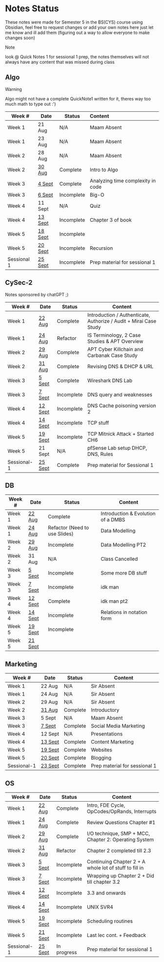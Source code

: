 # Notes Status

These notes were made for Semester 5 in the BS(CYS) course using Obsidian, feel free to request changes or add your own notes here just let me know and ill add them (figuring out a way to allow everyone to make changes soon)

> [!NOTE]
> look @ Quick Notes 1 for sessional 1 prep, the notes themselves will not always have any content that was missed during class
## Algo
> [!WARNING]
> Algo might not have a complete QuickNote1 written for it, theres way too much math to type out :')

| Week #      | Date                                                    | Status     | Content                           |
| ----------- | ------------------------------------------------------- | ---------- |:--------------------------------- |
| Week 1      | 21 Aug                                                  | N/A        | Maam Absent                       |
| Week 1      | 23 Aug                                                  | N/A        | Maam Absent                       |
| Week 2      | 28 Aug                                                  | N/A        | Maam Absent                       |
| Week 2      | [30 Aug](Algo/Algo%2030%20August,%202023.md)            | Complete   | Intro to Algo                     |
| Week 3      | [4 Sept](Algo/Algo%204%20September,%202023.md)          | Complete   | Analyzing time complexity in code |
| Week 3      | [6 Sept](Algo/Algo%206%20September,%202023.md)          | Incomplete | Big-O                             |
| Week 4      | 11 Sept                                                 | N/A        | Quiz                              |
| Week 4      | [13 Sept](Algo/Algo%2013%20September,%202023.md)        | Incomplete | Chapter 3 of book                 |
| Week 5      | [18 Sept](Algo/Algo%2018%20September,%202023.md)        | Incomplete |                                   |
| Week 5      | [20 Sept](Algo/Algo%2020%20September,%202023.md)        | Incomplete | Recursion                         |
| Sessional 1 | [25 Sept](Algo/Exam%20Prep/Algo%20Quick%20Notes%201.md) | Incomplete | Prep material for sessional 1                                  |

## CySec-2

Notes sponsored by chatGPT ;)

| Week #      | Date                                                        | Status      | Content                                                            |
| ----------- | ----------------------------------------------------------- | ----------- | ------------------------------------------------------------------ |
| Week 1      | [22 Aug](CySec-2/CySec2%2022%20August,%202023.md)           | Complete    | Introduction / Authenticate, Authorize / Audit  + Mirai Case Study |
| Week 1      | [24 Aug](CySec-2/CySec2%2024%20August,%202023.md)           | Refactor    | IS Terminology, 2 Case Studies & APT Overview                      |
| Week 2      | [29 Aug](CySec-2/CySec2%2029%20August,%202023.md)           | Complete    | APT Cyber Killchain and Carbanak Case Study                        |
| Week 2      | [31 Aug](CySec-2/CySec2%2031%20August,%202023.md)           | Complete    | Revising DNS & DHCP & URL                                          |
| Week 3      | [5 Sept](CySec-2/CySec2%205%20September,%202023.md)         | Complete    | Wireshark DNS Lab                                                  |
| Week 3      | [7 Sept](CySec-2/CySec2%207%20September,%202023.md)         | Incomplete  | DNS query and weaknesses                                           |
| Week 4      | [12 Sept](CySec-2/CySec2%2012%20September,%202023.md)       | Incomplete  | DNS Cache poisoning version 2                                      |
| Week 4      | [14 Sept](CySec-2/CySec2%2014%20September,%202023.md)       | Incomplete  | TCP stuff                                                          |
| Week 5      | [19 Sept](CySec-2/CySec2%2019%20September,%202023.md)       | Incomplete  | TCP Mitnick Attack + Started CH6                                                             |
| Week 5      | 21 Sept                                                     | N/A         | pfSense Lab setup DHCP, DNS, Rules                                 |
| Sessional-1 | [25 Sept](CySec-2/Exam%20Prep/CySec-2%20Quick%20Notes%201.md) | Complete | Prep material for Sessional 1                                                                   |

## DB

| Week # | Date                                         | Status                        | Content                            |
| ------ | -------------------------------------------- | ----------------------------- | ---------------------------------- |
| Week 1       | [22 Aug](DB/DB%2022%20August,%202023.md)     | Complete                      | Introduction & Evolution of a DMBS |
| Week 1       | [24 Aug](DB/DB%2024%20August,%202023.md)     | Refactor (Need to use Slides) | Data Modelling                     |
| Week 2       | [29 Aug](DB/DB%2029%20August,%202023.md)     | Incomplete                    | Data Modelling PT2                 |
| Week 2       | 31 Aug                                       | N/A                           | Class Cancelled                    |
| Week 3       | [5 Sept](DB/DB%205%20September,%202023.md)   | Incomplete                    | Some more DB stuff                 |
| Week 3       | [7 Sept](DB/DB%207%20September,%202023.md)   | Incomplete                    | idk man                            |
| Week 4       | [12 Sept](DB/DB%2012%20September,%202023.md) | Complete                      | idk man pt2                        |
| Week 4       | [14 Sept](DB/DB%2014%20September,%202023.md) | Incomplete                    | Relations in notation form         |
| Week 5       | [19 Sept](DB/DB%2019%20September,%202023.md) | Incomplete                    |                                    |
| Week 5      | [21 Sept](DB/DB%2021%20September,%202023.md) |                               |                                    |

## Marketing

| Week #      | Date                                                              | Status   | Content                          |
| ----------- | ----------------------------------------------------------------- | -------- | -------------------------------- |
| Week 1      | 22 Aug                                                            | N/A      | Sir Absent                       |
| Week 1      | 24 Aug                                                            | N/A      | Sir Absent                       |
| Week 2      | 29 Aug                                                            | N/A      | Sir Absent                       |
| Week 2      | [31 Aug](Marketing/Marketing%2031%20August,%202023.md)            | Complete | Introductory |
| Week 3      | 5 Sept                                                            | N/A      | Maam Absent                      |
| Week 3      | [7 Sept](Marketing/Marketing%207%20September,%202023.md)          | Complete | Social Media Marketing           |
| Week 4      | 12 Sept                                                           | N/A      | Presentations                    |
| Week 4      | [13 Sept](Marketing/Marketing%2013%20September,%202023.md)        | Complete | Content Marketing                |
| Week 5      | [19 Sept](Marketing/Marketing%2019%20September,%202023.md)        | Complete | Websites                         |
| Week 5      | [20 Sept](Marketing/Marketing%2021%20September,%202023.md)        | Complete | Blogging                         |
| Sessional-1 | [23 Sept](Marketing/Exam%20Prep/Marketing%20Quick%20Notes%201.md) | Complete | Prep material for sessional 1                                 |

## OS



| Week #      | Date                                                | Status      | Content                                                |
| ----------- | --------------------------------------------------- | ----------- | ------------------------------------------------------ |
| Week 1      | [22 Aug](OS/OS%2022%20August,%202023.md)            | Complete    | Intro, FDE Cycle, OpCodes/OpRands, Interrupts          |
| Week 1      | [24 Aug](OS/OS%2024%20August,%202023.md)            | Complete    | Review Questions Chapter #1                            |
| Week 2      | [29 Aug](OS/OS%2029%20August,%202023.md)            | Complete    | I/O technique, SMP + MCC, Chapter 2: Operating System  |
| Week 2      | [31 Aug](OS/OS%2031%20August,%202023.md)            | Refactor    | Chapter 2 completed till 2.3                           |
| Week 3      | [5 Sept](OS/OS%205%20September,%202023.md)          | Incomplete  | Continuing Chapter 2 + A whole lot of stuff to fill in |
| Week 3      | [7 Sept](OS/OS%207%20September,%202023.md)          | Incomplete  | Wrapping up Chapter 2 + Did till chapter 3.2           |
| Week 4      | [12 Sept](OS/OS%2012%20September,%202023.md)        | Incomplete  | 3.3 and onwards                                        |
| Week 4      | [14 Sept](OS/OS%2014%20September,%202023.md)        | Incomplete  | UNIX SVR4                                              |
| Week 5      | [19 Sept](OS/OS%2019%20September,%202023.md)        | Incomplete  | Scheduling routines                                    |
| Week 5      | [21 Sept](OS/OS%2021%20September,%202023.md)        | Incomplete  | Last lec cont. + Feedback                              |
| Sessional-1 | [25 Sept](OS/Exam%20Prep/OS%20Quick%20Notes%201.md) | In progress | Prep material for sessional 1                          |
